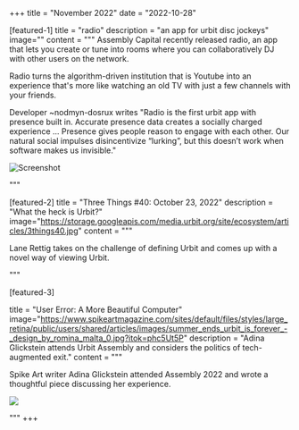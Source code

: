 +++
title = "November 2022"
date = "2022-10-28"

[featured-1]
title = "radio"
description = "an app for urbit disc jockeys"
image=""
content = """
Assembly Capital recently released radio, an app that lets you create or tune into rooms where you can collaboratively DJ with other users on the network.

Radio turns the algorithm-driven institution that is Youtube into an experience that's more like watching an old TV with just a few channels with your friends.

Developer ~nodmyn-dosrux writes "Radio is the first urbit app with presence built in. Accurate presence data creates a socially charged experience ... Presence gives people reason to engage with each other. Our natural social impulses disincentivize “lurking”, but this doesn’t work when software makes us invisible."


![Screenshot](https://storage.googleapis.com/media.urbit.org/site/ecosystem/spotlight/radio.png)

"""

[featured-2]
title = "Three Things #40: October 23, 2022"
description = "What the heck is Urbit?"
image="https://storage.googleapis.com/media.urbit.org/site/ecosystem/articles/3things40.jpg"
content = """

Lane Rettig takes on the challenge of defining Urbit and comes up with a novel way of viewing Urbit.


"""

[featured-3]

title = "User Error: A More Beautiful Computer"
image="https://www.spikeartmagazine.com/sites/default/files/styles/large_retina/public/users/shared/articles/images/summer_ends_urbit_is_forever_-_design_by_romina_malta_0.jpg?itok=phc5Ut5P"
description = "Adina Glickstein attends Urbit Assembly and considers the politics of tech-augmented exit."
content = """

Spike Art writer Adina Glickstein attended Assembly 2022 and wrote a thoughtful piece discussing her experience.

![](https://www.spikeartmagazine.com/sites/default/files/styles/large_retina/public/users/shared/articles/images/summer_ends_urbit_is_forever_-_design_by_romina_malta_0.jpg?itok=phc5Ut5P)


"""
+++
